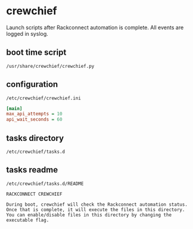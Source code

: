 # crewchief

Launch scripts after Rackconnect automation is complete.  All events are logged in syslog.

## boot time script

```
/usr/share/crewchief/crewchief.py
```

## configuration

```
/etc/crewchief/crewchief.ini
```
```ini
[main]
max_api_attempts = 10
api_wait_seconds = 60
```

## tasks directory

```
/etc/crewchief/tasks.d
```

## tasks readme

```
/etc/crewchief/tasks.d/README
```

```
RACKCONNECT CREWCHIEF

During boot, crewchief will check the Rackconnect automation status.
Once that is complete, it will execute the files in this directory.
You can enable/disable files in this directory by changing the executable flag.
```
